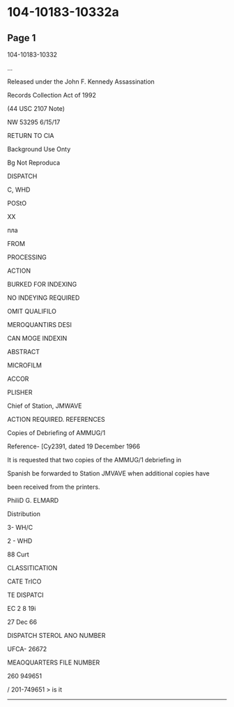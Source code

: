 # 104-10183-10332a

## Page 1

104-10183-10332

...

Released under the John F. Kennedy Assassination

Records Collection Act of 1992

(44 USC 2107 Note)

NW 53295 6/15/17

RETURN TO CIA

Background Use Onty

Bg Not Reproduca

DISPATCH

C, WHD

POStO

XX

пла

FROM

PROCESSING

ACTION

BURKED FOR INDEXING

NO INDEYING REQUIRED

OMIT QUALIFILO

MEROQUANTIRS DESI

CAN MOGE INDEXIN

ABSTRACT

MICROFILM

ACCOR

PLISHER

Chief of Station, JMWAVE

ACTION REQUIRED. REFERENCES

Copies of Debriefing of AMMUG/1

Reference- [Cy2391, dated 19 December 1966

It is requested that two copies of the AMMUG/1 debriefing in

Spanish be forwarded to Station JMVAVE when additional copies have

been received from the printers.

PhiliD G. ELMARD

Distribution

3- WH/C

2 - WHD

88 Curt

CLASSITICATION

CATE TrICO

TE DISPATCI

EC 2 8 19i

27 Dec 66

DISPATCH STEROL ANO NUMBER

UFCA- 26672

MEAOQUARTERS FILE NUMBER

260 949651

/ 201-749651 > is it

---

